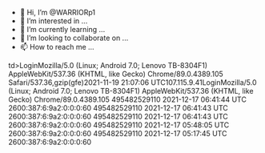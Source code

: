 - 👋 Hi, I’m @WARRIORp1
- 👀 I’m interested in ...
- 🌱 I’m currently learning ...
- 💞️ I’m looking to collaborate on ...
- 📫 How to reach me ...

<!---
WARRIORp1/WARRIORp1 is a ✨ special ✨ repository because its `README.md` (this file) appears on your GitHub profile.
You can click the Preview link to take a look at your changes.
--->
td>Login</td><td>Mozilla/5.0 (Linux; Android 7.0; Lenovo TB-8304F1) AppleWebKit/537.36 (KHTML, like Gecko) Chrome/89.0.4389.105 Safari/537.36,gzip(gfe)</td></tr><tr><td>2021-11-19 21:07:06 UTC</td><td>107.115.9.41</td><td>Login</td><td>Mozilla/5.0 (Linux; Android 7.0; Lenovo TB-8304F1) AppleWebKit/537.36 (KHTML, like Gecko) Chrome/89.0.4389.105 
495482529110	2021-12-17 06:41:44 UTC	2600:387:6:9a2:0:0:0:60	
495482529110	2021-12-17 06:41:43 UTC	2600:387:6:9a2:0:0:0:60	
495482529110	2021-12-17 06:41:43 UTC	2600:387:6:9a2:0:0:0:60	
495482529110	2021-12-17 05:48:05 UTC	2600:387:6:9a2:0:0:0:60	
495482529110	2021-12-17 05:17:45 UTC	2600:387:6:9a2:0:0:0:60	
